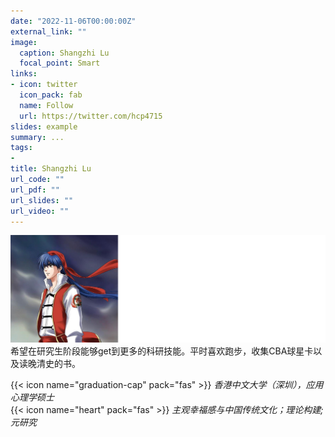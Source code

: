 ```yaml
---
date: "2022-11-06T00:00:00Z"
external_link: ""
image:
  caption: Shangzhi Lu
  focal_point: Smart
links:
- icon: twitter
  icon_pack: fab
  name: Follow
  url: https://twitter.com/hcp4715
slides: example
summary: ...
tags:
- 
title: Shangzhi Lu
url_code: ""
url_pdf: ""
url_slides: ""
url_video: ""
---
```

![](images/lsz1.png)
希望在研究生阶段能够get到更多的科研技能。平时喜欢跑步，收集CBA球星卡以及读晚清史的书。

{{< icon name="graduation-cap" pack="fas" >}} _香港中文大学（深圳），应用心理学硕士_  
{{< icon name="heart" pack="fas" >}} _主观幸福感与中国传统文化；理论构建; 元研究_  
 

